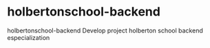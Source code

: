 # holbertonschool-backend
holbertonschool-backend Develop project holberton school backend especialization 
